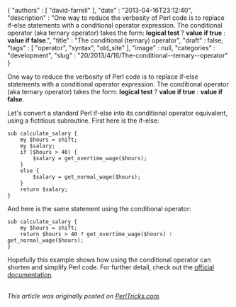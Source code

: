 {
   "authors" : [
      "david-farrell"
   ],
   "date" : "2013-04-16T23:12:40",
   "description" : "One way to reduce the verbosity of Perl code is to replace if-else statements with a conditional operator expression. The conditional operator (aka ternary operator) takes the form: <b>logical test</b> ? <b>value if true</b> : <b>value if false</b>.",
   "title" : "The conditional (ternary) operator",
   "draft" : false,
   "tags" : [
      "operator",
      "syntax",
      "old_site"
   ],
   "image" : null,
   "categories" : "development",
   "slug" : "20/2013/4/16/The-conditional--ternary--operator"
}


One way to reduce the verbosity of Perl code is to replace if-else statements with a conditional operator expression. The conditional operator (aka ternary operator) takes the form: **logical test** ? **value if true** : **value if false**.

Let's convert a standard Perl if-else into its conditional operator equivalent, using a fictitious subroutine. First here is the if-else:

``` prettyprint
sub calculate_salary {
    my $hours = shift;
    my $salary;
    if ($hours > 40) {
        $salary = get_overtime_wage($hours);
    }
    else {
        $salary = get_normal_wage($hours);
    }
    return $salary;
}
```

And here is the same statement using the conditional operator:

``` prettyprint
sub calculate_salary {
    my $hours = shift;
    return $hours > 40 ? get_overtime_wage($hours) : get_normal_wage($hours);
}
```

Hopefully this example shows how using the conditional operator can shorten and simplify Perl code. For further detail, check out the [official documentation](http://perldoc.perl.org/perlop.html#Conditional-Operator).

\
*This article was originally posted on [PerlTricks.com](http://perltricks.com).*
